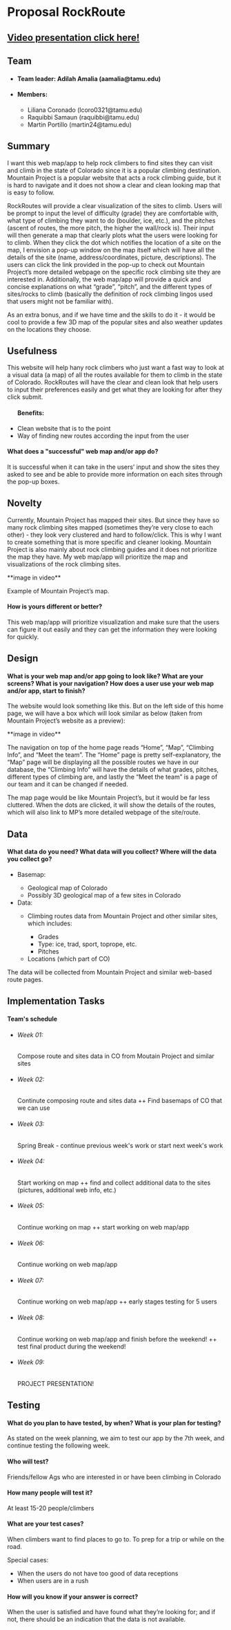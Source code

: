 <html>
<head>
  <h1>Proposal RockRoute</h1>
    <h2><a href="https://drive.google.com/file/d/1M5TuHapbTFW5B6xGjAwzAOHHd0F721jq/view?usp=sharing">Video presentation click here!</a></h2>
</head>

<body>
<h2>Team</h2>

<ul>
  <li><h4>Team leader: Adilah Amalia (aamalia@tamu.edu)</h4></li>
  <li><h4>Members: </h4>
  <ul>
    <li>Liliana Coronado (lcoro0321@tamu.edu)</li>
    <li>Raquibbi Samaun (raquibbi@tamu.edu)</li>
    <li>Martin Portillo (martin24@tamu.edu)</li>
    </ul>
    </ul>

<h2>Summary</h2>
<p>I want this web map/app to help rock climbers to find sites they can visit and climb in the state of Colorado since it is a popular climbing destination. Mountain Project is a popular website that acts a rock climbing guide, but it is hard to navigate and it does not show a clear and clean looking map that is easy to follow.</p>
<p>RockRoutes will provide a clear visualization of the sites to climb. Users will be prompt to input the level of difficulty (grade) they are comfortable with, what type of climbing they want to do (boulder, ice, etc.), and the pitches (ascent of routes, the more pitch, the higher the wall/rock is). Their input will then generate a map that clearly plots what the users were looking for to climb. When they click the dot which notifies the location of a site on the map, I envision a pop-up window on the map itself which will have all the details of the site (name, address/coordinates, picture, descriptions). The users can click the link provided in the pop-up to check out Mountain Project’s more detailed webpage on the specific rock climbing site they are interested in. Additionally, the web map/app will provide a quick and concise explanations on what “grade”, “pitch”, and the different types of sites/rocks to climb (basically the definition of rock climbing lingos used that users might not be familiar with).</p>
As an extra bonus, and if we have time and the skills to do it - it would be cool to provide a few 3D map of the popular sites and also weather updates on the locations they choose.</p>

<h2>Usefulness</h2>

<p>This website will help hany rock climbers who just want a fast way to look at a visual data (a map) of all the routes available for them to climb in the state of Colorado. RockRoutes will have the clear and clean look that help users to input their preferences easily and get what they are looking for after they click submit.</p>
<ul>
  <h4>Benefits:</h4>
  <li>Clean website that is to the point</li>
  <li>Way of finding new routes according the input from the user</li>
  </ul>
  
<h4>What does a "successful" web map and/or app do?</h4>
<p>It is successful when it can take in the users’ input and show the sites they asked to see and be able to provide more information on each sites through the pop-up boxes.</p>

<h2>Novelty</h2>
<p>Currently, Mountain Project has mapped their sites. But since they have so many rock climbing sites mapped (sometimes they’re very close to each other) - they look very clustered and hard to follow/click. This is why I want to create something that is more specific and cleaner looking. Mountain Project is also mainly about rock climbing guides and it does not prioritize the map they have. My web map/app will prioritize the map and visualizations of the rock climbing sites.</p>
<div>
<p>**image in video**</p>
<p>Example of Mountain Project’s map.
<h4>How is yours different or better?</h4>
<p>This web map/app will prioritize visualization and make sure that the users can figure it out easily and they can get the information they were looking for quickly.</p>

<h2>Design</h2>
<h4>What is your web map and/or app going to look like? What are your screens? What is your navigation? How does a user use your web map and/or app, start to finish?</h4>
<p>The website would look something like this. But on the left side of this home page, we will have a box which will look similar as below (taken from Mountain Project’s website as a preview):</p>

<p>**image in video**<p>
<p>The navigation on top of the home page reads “Home”, “Map”, “Climbing Info”, and “Meet the team”. The “Home” page is pretty self-explanatory, the “Map” page will be displaying all the possible routes we have in our database, the “Climbing Info” will have the details of what grades, pitches, different types of climbing are, and lastly the “Meet the team” is a page of our team and it can be changed if needed.</p>

<p>The map page would be like Mountain Project’s, but it would be far less cluttered. When the dots are clicked, it will show the details of the routes, which will also link to MP’s more detailed webpage of the site/route.

<h2>Data</h2>
<h4>What data do you need? What data will you collect? Where will the data you collect go?</h4>
<ul>
  <li>Basemap:</li>
    <ul>
      <li>Geological map of Colorado</li>
      <li>Possibly 3D geological map of a few sites in Colorado</li>
     </ul>
  <li>Data:</li>
    <ul>
      <li>Climbing routes data from Mountain Project and other similar sites, which includes:</li>
        <ul>
         <li>Grades</li>
         <li>Type: ice, trad, sport, toprope, etc.</li>
         <li>Pitches</li>
        </ul>
      <li>Locations (which part of CO)</li>
     </ul>
</ul>
<p>The data will be collected from Mountain Project and similar web-based route pages.</p>

<h2>Implementation Tasks</h2>
<h4>Team's schedule</h4>
<ul>
  <li><h6>Week 01:</h6> Compose route and sites data in CO from Moutain Project and similar sites</li>
  <li><h6>Week 02:</h6> Continute composing route and sites data ++ Find basemaps of CO that we can use</li>
  <li><h6>Week 03:</h6> Spring Break - continue previous week's work or start next week's work</li>
  <li><h6>Week 04:</h6> Start working on map ++ find and collect additional data to the sites (pictures, additional web info, etc.)</li>
  <li><h6>Week 05:</h6> Continue working on map ++ start working on web map/app</li>
  <li><h6>Week 06:</h6> Continue working on web map/app</li>
  <li><h6>Week 07:</h6> Continue working on web map/app ++ early stages testing for 5 users</li>
  <li><h6>Week 08:</h6> Continue working on web map/app and finish before the weekend! ++ test final product during the weekend!</li>
  <li><h6>Week 09:</h6> PROJECT PRESENTATION!</li>
  </ul>

<h2>Testing</h2>
<h4>What do you plan to have tested, by when? What is your plan for testing?</h4>
<p>As stated on the week planning, we aim to test our app by the 7th week, and continue testing the following week.</p>

<h4>Who will test?</h4>
<p>Friends/fellow Ags who are interested in or have been climbing in Colorado</p>

<h4>How many people will test it?</h4>
<p>At least 15-20 people/climbers</p>

<h4>What are your test cases?</h4>
<p>When climbers want to find places to go to. To prep for a trip or while on the road.<p>
<p>Special cases:</p>
<ul>
  <li>When the users do not have too good of data receptions</li>
  <li>When users are in a rush</li>
</ul>

<h4>How will you know if your answer is correct?</h4>
<p>When the user is satisfied and have found what they’re looking for; and if not, there should be an indication that the data is not available.</p>

</body>
</html>
